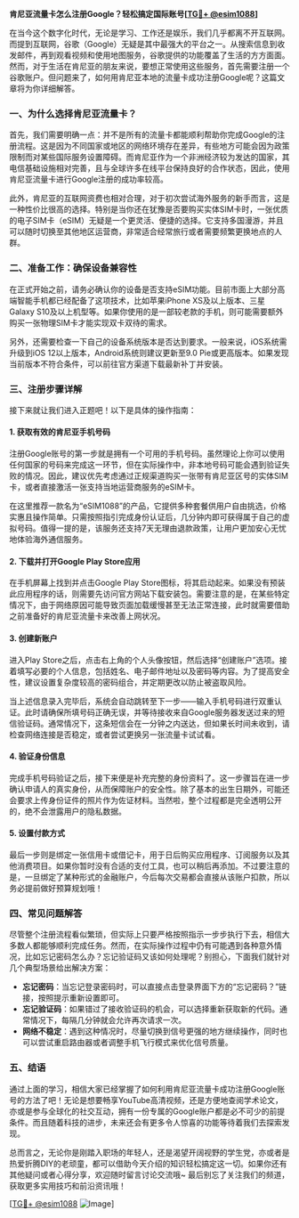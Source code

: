 **肯尼亚流量卡怎么注册Google？轻松搞定国际账号[[TG💪+ @esim1088](https://t.me/s/esim1088)]**

在当今这个数字化时代，无论是学习、工作还是娱乐，我们几乎都离不开互联网。而提到互联网，谷歌（Google）无疑是其中最强大的平台之一。从搜索信息到收发邮件，再到观看视频和使用地图服务，谷歌提供的功能覆盖了生活的方方面面。然而，对于生活在肯尼亚的朋友来说，要想正常使用这些服务，首先需要注册一个谷歌账户。但问题来了，如何用肯尼亚本地的流量卡成功注册Google呢？这篇文章将为你详细解答。

### 一、为什么选择肯尼亚流量卡？

首先，我们需要明确一点：并不是所有的流量卡都能顺利帮助你完成Google的注册流程。这是因为不同国家或地区的网络环境存在差异，有些地方可能会因为政策限制而对某些国际服务设置障碍。而肯尼亚作为一个非洲经济较为发达的国家，其电信基础设施相对完善，且与全球许多在线平台保持良好的合作状态，因此，使用肯尼亚流量卡进行Google注册的成功率较高。

此外，肯尼亚的互联网资费也相对合理，对于初次尝试海外服务的新手而言，这是一种性价比很高的选择。特别是当你还在犹豫是否要购买实体SIM卡时，一张优质的电子SIM卡（eSIM）无疑是一个更灵活、便捷的选择。它支持多国漫游，并且可以随时切换至其他地区运营商，非常适合经常旅行或者需要频繁更换地点的人群。

### 二、准备工作：确保设备兼容性

在正式开始之前，请务必确认你的设备是否支持eSIM功能。目前市面上大部分高端智能手机都已经配备了这项技术，比如苹果iPhone XS及以上版本、三星Galaxy S10及以上机型等。如果你使用的是一部较老款的手机，则可能需要额外购买一张物理SIM卡才能实现双卡双待的需求。

另外，还需要检查一下自己的设备系统版本是否达到要求。一般来说，iOS系统需升级到iOS 12以上版本，Android系统则建议更新至9.0 Pie或更高版本。如果发现当前版本不符合条件，可以前往官方渠道下载最新补丁并安装。

### 三、注册步骤详解

接下来就让我们进入正题吧！以下是具体的操作指南：

#### 1. 获取有效的肯尼亚手机号码

注册Google账号的第一步就是拥有一个可用的手机号码。虽然理论上你可以使用任何国家的号码来完成这一环节，但在实际操作中，非本地号码可能会遇到验证失败的情况。因此，建议优先考虑通过正规渠道购买一张带有肯尼亚区号的实体SIM卡，或者直接激活一张支持当地运营商服务的eSIM卡。

在这里推荐一款名为“eSIM1088”的产品，它提供多种套餐供用户自由挑选，价格实惠且操作简单。只需按照指引完成身份认证后，几分钟内即可获得属于自己的虚拟号码。值得一提的是，该服务还支持7天无理由退款政策，让用户更加安心无忧地体验海外通信服务。

#### 2. 下载并打开Google Play Store应用

在手机屏幕上找到并点击Google Play Store图标，将其启动起来。如果没有预装此应用程序的话，则需要先访问官方网站下载安装包。需要注意的是，在某些特定情况下，由于网络原因可能导致页面加载缓慢甚至无法正常连接，此时就需要借助之前准备好的肯尼亚流量卡来改善上网状况。

#### 3. 创建新账户

进入Play Store之后，点击右上角的个人头像按钮，然后选择“创建账户”选项。接着填写必要的个人信息，包括姓名、电子邮件地址以及密码等内容。为了提高安全性，建议设置复杂度较高的密码组合，并定期更改以防止被盗取风险。

当上述信息录入完毕后，系统会自动跳转至下一步——输入手机号码进行双重认证。此时请确保所填号码正确无误，并等待接收来自Google服务器发送过来的短信验证码。通常情况下，这条短信会在一分钟之内送达，但如果长时间未收到，请检查网络连接是否稳定，或者尝试更换另一张流量卡试试看。

#### 4. 验证身份信息

完成手机号码验证之后，接下来便是补充完整的身份资料了。这一步骤旨在进一步确认申请人的真实身份，从而保障账户的安全性。除了基本的出生日期外，可能还会要求上传身份证件的照片作为佐证材料。当然啦，整个过程都是完全透明公开的，绝不会泄露用户的隐私数据。

#### 5. 设置付款方式

最后一步则是绑定一张信用卡或借记卡，用于日后购买应用程序、订阅服务以及其他消费项目。如果你暂时没有合适的支付工具，也可以稍后再添加。不过要注意的是，一旦绑定了某种形式的金融账户，今后每次交易都会直接从该账户扣款，所以务必提前做好预算规划哦！

### 四、常见问题解答

尽管整个注册流程看似繁琐，但实际上只要严格按照指示一步步执行下去，相信大多数人都能够顺利完成任务。然而，在实际操作过程中仍有可能遇到各种意外情况，比如忘记密码怎么办？忘记验证码又该如何处理呢？别担心，下面我们就针对几个典型场景给出解决方案：

- **忘记密码**：当忘记登录密码时，可以直接点击登录界面下方的“忘记密码？”链接，按照提示重新设置即可。
- **忘记验证码**：如果错过了接收验证码的机会，可以选择重新获取新的代码。通常情况下，每隔几分钟就会允许再次请求一次。
- **网络不稳定**：遇到这种情况时，尽量切换到信号更强的地方继续操作，同时也可以尝试重启路由器或者调整手机飞行模式来优化信号质量。

### 五、结语

通过上面的学习，相信大家已经掌握了如何利用肯尼亚流量卡成功注册Google账号的方法了吧！无论是想要畅享YouTube高清视频，还是方便地查阅学术论文，亦或是参与全球化的社交互动，拥有一份专属的Google账户都是必不可少的前提条件。而且随着科技的进步，未来还会有更多令人惊喜的功能等待着我们去探索发现。

总而言之，无论你是刚踏入职场的年轻人，还是渴望开阔视野的学生党，亦或者是热爱折腾DIY的老顽童，都可以借助今天介绍的知识轻松搞定这一切。如果你还有其他疑问或者心得分享，欢迎随时留言讨论交流哦~ 最后别忘了关注我们的频道，获取更多实用技巧和前沿资讯哦！

[[TG💪+ @esim1088](https://t.me/s/esim1088) ![Image](https://i.postimg.cc/4NQfJmqS/Snipaste-2025-05-13-00-14-12.png)]